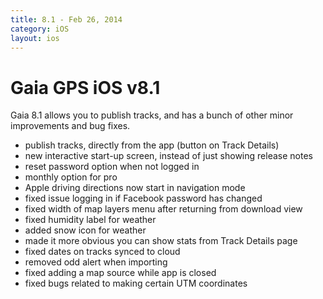 ```yaml
---
title: 8.1 - Feb 26, 2014
category: iOS
layout: ios
---
```


# Gaia GPS iOS v8.1

Gaia 8.1 allows you to publish tracks, and has a bunch of other minor improvements and bug fixes.

* publish tracks, directly from the app (button on Track Details)
* new interactive start-up screen, instead of just showing release notes
* reset password option when not logged in
* monthly option for pro
* Apple driving directions now start in navigation mode
* fixed issue logging in if Facebook password has changed
* fixed width of map layers menu after returning from download view
* fixed humidity label for weather
* added snow icon for weather
* made it more obvious you can show stats from Track Details page
* fixed dates on tracks synced to cloud
* removed odd alert when importing       
* fixed adding a map source while app is closed  
* fixed bugs related to making certain UTM coordinates   

